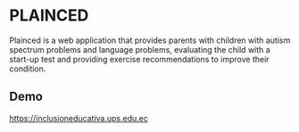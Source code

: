 
# PLAINCED
Plainced is a web application that provides parents with children with autism spectrum problems and language problems, evaluating the child with a start-up test and providing exercise recommendations to improve their condition.

## Demo

https://inclusioneducativa.ups.edu.ec
